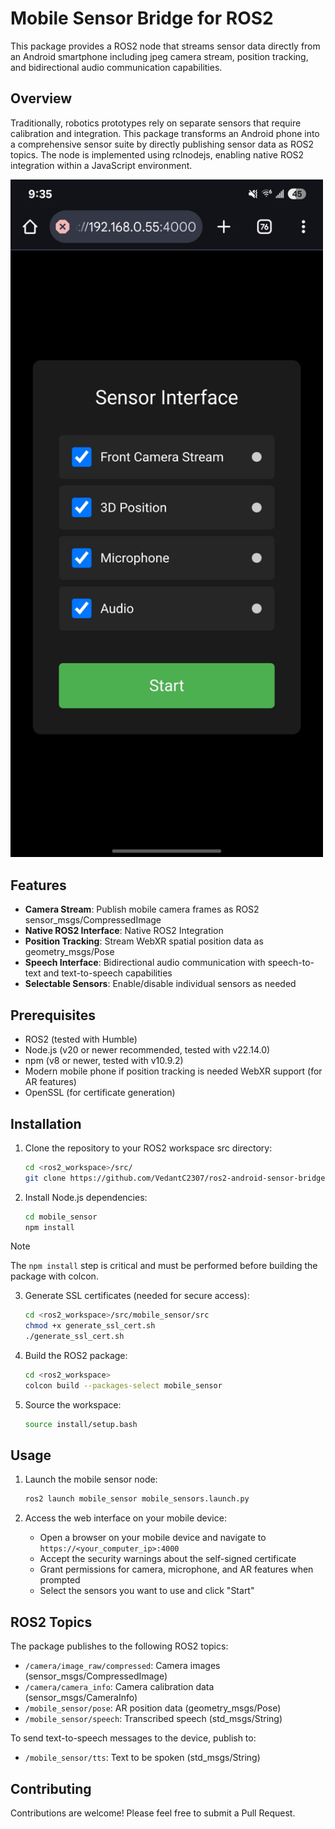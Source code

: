 # Mobile Sensor Bridge for ROS2
This package provides a ROS2 node that streams sensor data directly from an Android smartphone including jpeg camera stream, position tracking, and bidirectional audio communication capabilities.

## Overview
Traditionally, robotics prototypes rely on separate sensors that require calibration and integration. This package transforms an Android phone into a comprehensive sensor suite by directly publishing sensor data as ROS2 topics. The node is implemented using rclnodejs, enabling native ROS2 integration within a JavaScript environment.

<img src="resources/interface.jpeg" alt="Mobile Interface" width="500">

## Features

- **Camera Stream**: Publish mobile camera frames as ROS2 sensor_msgs/CompressedImage
- **Native ROS2 Interface**: Native ROS2 Integration
- **Position Tracking**: Stream WebXR spatial position data as geometry_msgs/Pose
- **Speech Interface**: Bidirectional audio communication with speech-to-text and text-to-speech capabilities 
- **Selectable Sensors**: Enable/disable individual sensors as needed

## Prerequisites
- ROS2 (tested with Humble)
- Node.js (v20 or newer recommended, tested with v22.14.0)
- npm (v8 or newer, tested with v10.9.2)
- Modern mobile phone if position tracking is needed WebXR support (for AR features)
- OpenSSL (for certificate generation)

## Installation

1. Clone the repository to your ROS2 workspace src directory:
   ```bash
   cd <ros2_workspace>/src/
   git clone https://github.com/VedantC2307/ros2-android-sensor-bridge.git mobile_sensor
   ```

2. Install Node.js dependencies:
   ```bash
   cd mobile_sensor
   npm install
   ```

> [!NOTE]
> The `npm install` step is critical and must be performed before building the package with colcon.

3. Generate SSL certificates (needed for secure access):
   ```bash
   cd <ros2_workspace>/src/mobile_sensor/src
   chmod +x generate_ssl_cert.sh
   ./generate_ssl_cert.sh
   ```

4. Build the ROS2 package:
   ```bash
   cd <ros2_workspace>
   colcon build --packages-select mobile_sensor
   ```

5. Source the workspace:
   ```bash
   source install/setup.bash
   ```

## Usage

1. Launch the mobile sensor node:
   ```bash
   ros2 launch mobile_sensor mobile_sensors.launch.py
   ```

2. Access the web interface on your mobile device:
   - Open a browser on your mobile device and navigate to `https://<your_computer_ip>:4000`
   - Accept the security warnings about the self-signed certificate
   - Grant permissions for camera, microphone, and AR features when prompted
   - Select the sensors you want to use and click "Start"

## ROS2 Topics

The package publishes to the following ROS2 topics:

- `/camera/image_raw/compressed`: Camera images (sensor_msgs/CompressedImage)
- `/camera/camera_info`: Camera calibration data (sensor_msgs/CameraInfo)
- `/mobile_sensor/pose`: AR position data (geometry_msgs/Pose)
- `/mobile_sensor/speech`: Transcribed speech (std_msgs/String)

To send text-to-speech messages to the device, publish to:

- `/mobile_sensor/tts`: Text to be spoken (std_msgs/String)




## Contributing
Contributions are welcome! Please feel free to submit a Pull Request.

